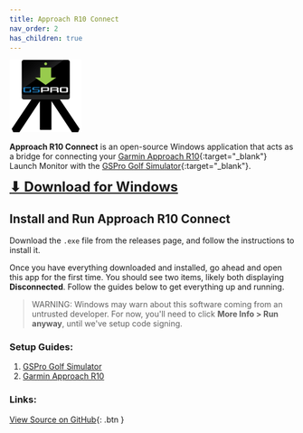 ```yaml
---
title: Approach R10 Connect
nav_order: 2
has_children: true
---
```


<img src="/assets/approach_r10_connect.png" style="width: 128px" />

**Approach R10 Connect** is an open-source Windows application that acts as a bridge for connecting your [Garmin Approach R10](https://www.garmin.com/en-US/p/695391){:target="\_blank"} Launch Monitor with the [GSPro Golf Simulator](https://gsprogolf.com/){:target="\_blank"}.

<a
style="font-size:1.5rem;font-weight:bold;"
href="https://github.com/dudewheresmycode/gspro-openconnect-approach-r10/releases/latest"
target="\_blank"> ⬇ Download for Windows</a>

## Install and Run Approach R10 Connect

Download the `.exe` file from the releases page, and follow the instructions to install it.

Once you have everything downloaded and installed, go ahead and open this app for the first time. You should see two items, likely both displaying **Disconnected**. Follow the guides below to get everything up and running.

> WARNING: Windows may warn about this software coming from an untrusted developer. For now, you'll need to click **More Info > Run anyway**, until we've setup code signing.

### Setup Guides:

1. [GSPro Golf Simulator](./connect-gspro)
2. [Garmin Approach R10](./connect-approach-r10)

### Links:

[View Source on GitHub](https://github.com/dudewheresmycode/gspro-openconnect-approach-r10){: .btn }
